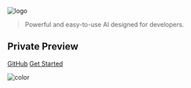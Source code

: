 ![logo](_media/icon.svg)

> Powerful and easy-to-use AI designed for developers.

## Private Preview

[GitHub](https://github.com/spiceai/spiceai/)
[Get Started](#spice.ai)

![color](#022132)
